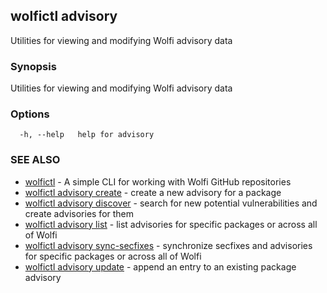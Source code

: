 ## wolfictl advisory

Utilities for viewing and modifying Wolfi advisory data

### Synopsis

Utilities for viewing and modifying Wolfi advisory data

### Options

```
  -h, --help   help for advisory
```

### SEE ALSO

* [wolfictl](wolfictl.md)	 - A simple CLI for working with Wolfi GitHub repositories
* [wolfictl advisory create](wolfictl_advisory_create.md)	 - create a new advisory for a package
* [wolfictl advisory discover](wolfictl_advisory_discover.md)	 - search for new potential vulnerabilities and create advisories for them
* [wolfictl advisory list](wolfictl_advisory_list.md)	 - list advisories for specific packages or across all of Wolfi
* [wolfictl advisory sync-secfixes](wolfictl_advisory_sync-secfixes.md)	 - synchronize secfixes and advisories for specific packages or across all of Wolfi
* [wolfictl advisory update](wolfictl_advisory_update.md)	 - append an entry to an existing package advisory

